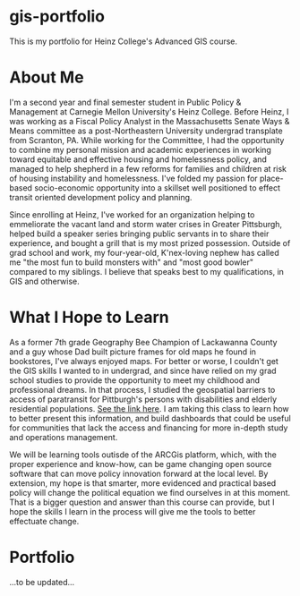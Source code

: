 # gis-portfolio
This is my portfolio for Heinz College's Advanced GIS course.

# About Me
I'm a second year and final semester student in Public Policy & Management at Carnegie Mellon University's Heinz College. Before Heinz, I was working as a Fiscal Policy Analyst in the Massachusetts Senate Ways & Means committee as a post-Northeastern University undergrad transplate from Scranton, PA. While working for the Committee, I had the opportunity to combine my personal mission and academic experiences in working toward equitable and effective housing and homelessness policy, and managed to help shepherd in a few reforms for families and children at risk of housing instability and homelessness. I've folded my passion for place-based socio-economic opportunity into a skillset well positioned to effect transit oriented development policy and planning. 

Since enrolling at Heinz, I've worked for an organization helping to emmeliorate the vacant land and storm water crises in Greater Pittsburgh, helped build a speaker series bringing public servants in to share their experience, and bought a grill that is my most prized possession. Outside of grad school and work, my four-year-old, K'nex-loving nephew has called me "the most fun to build monsters with" and "most good bowler" compared to my siblings. I believe that speaks best to my qualifications, in GIS and otherwise.

# What I Hope to Learn
As a former 7th grade Geography Bee Champion of Lackawanna County and a guy whose Dad built picture frames for old maps he found in bookstores, I've always enjoyed maps. For better or worse, I couldn't get the GIS skills I wanted to in undergrad, and since have relied on my grad school studies to provide the opportunity to meet my childhood and professional dreams. In that process, I studied the geospatial barriers to access of paratransit for Pittburgh's persons with disabilities and elderly residential populations. [See the link here](https://storymaps.arcgis.com/stories/f7611f559d994e72863f2a3e42fa35a8). I am taking this class to learn how to better present this information, and build dashboards that could be useful for communities that lack the access and financing for more in-depth study and operations management.

We will be learning tools outisde of the ARCGis platform, which, with the proper experience and know-how, can be game changing open source software that can move policy innovation forward at the local level. By extension, my hope is that smarter, more evidenced and practical based policy will change the political equation we find ourselves in at this moment. That is a bigger question and answer than this course can provide, but I hope the skills I learn in the process will give me the tools to better effectuate change.

# Portfolio
...to be updated...
